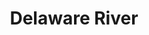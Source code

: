 ---
pid: NS166
title: Delaware River
location_transcription: 
zipcode: '19150'
outside_phl: 
neighborhood: Cedarbrook
age: '19'
age_range: 13-19
instagram: 
image_file_name: NS_166.jpg
proposal_transcription: |-
  Center City

  Delaware River
topic: Environment,Philadelphia
topic_summary: 0, 0
type: Image
keywords_other: Delaware River, Center City
credit: 
image_labels: 
twitter: 
facebook: 
permalink: "/monuments/ns166/"
layout: item-page
---